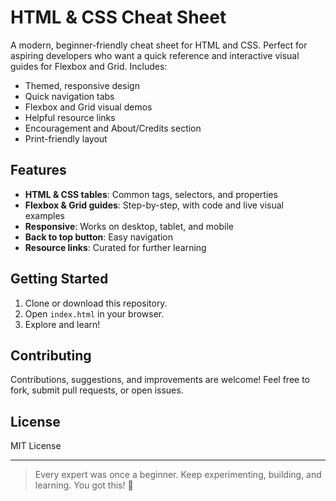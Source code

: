 # HTML & CSS Cheat Sheet

A modern, beginner-friendly cheat sheet for HTML and CSS. Perfect for aspiring developers who want a quick reference and interactive visual guides for Flexbox and Grid. Includes:

- Themed, responsive design
- Quick navigation tabs
- Flexbox and Grid visual demos
- Helpful resource links
- Encouragement and About/Credits section
- Print-friendly layout

## Features
- **HTML & CSS tables**: Common tags, selectors, and properties
- **Flexbox & Grid guides**: Step-by-step, with code and live visual examples
- **Responsive**: Works on desktop, tablet, and mobile
- **Back to top button**: Easy navigation
- **Resource links**: Curated for further learning

## Getting Started
1. Clone or download this repository.
2. Open `index.html` in your browser.
3. Explore and learn!

## Contributing
Contributions, suggestions, and improvements are welcome! Feel free to fork, submit pull requests, or open issues.

## License
MIT License

---

> Every expert was once a beginner. Keep experimenting, building, and learning. You got this! 🚀
